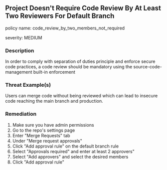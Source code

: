 ## Project Doesn't Require Code Review By At Least Two Reviewers For Default Branch

policy name: code_review_by_two_members_not_required

severity: MEDIUM

### Description

In order to comply with separation of duties principle and enforce secure code practices, a code review should be mandatory using the source-code-management built-in enforcement

### Threat Example(s)

Users can merge code without being reviewed which can lead to insecure code reaching the main branch and production.

### Remediation

1. Make sure you have admin permissions
2. Go to the repo's settings page
3. Enter "Merge Requests" tab
4. Under "Merge request approvals"
5. Click "Add approval rule" on the default branch rule
6. Select "Approvals required" and enter at least 2 approvers"
7. Select "Add approvers" and select the desired members
8. Click "Add approval rule"

